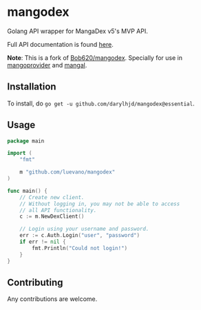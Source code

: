 # mangodex

Golang API wrapper for MangaDex v5's MVP API.

Full API documentation is found [here](https://api.mangadex.org/docs.html).

**Note**: This is a fork of [Bob620/mangodex](https://github.com/Bob620/mangodex). Specially for use in [mangoprovider](https://github.com/luevano/mangoprovider) and [mangal](https://github.com/luevano/mangal).

## Installation

To install, do `go get -u github.com/darylhjd/mangodex@essential`.

## Usage

```go
package main

import (
	"fmt"

	m "github.com/luevano/mangodex"
)

func main() {
	// Create new client.
	// Without logging in, you may not be able to access 
	// all API functionality.
	c := m.NewDexClient()

	// Login using your username and password.
	err := c.Auth.Login("user", "password")
	if err != nil {
		fmt.Println("Could not login!")
	}
}
```

## Contributing

Any contributions are welcome.
